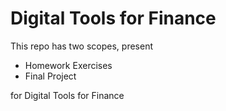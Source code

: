 # Digital Tools for Finance

This repo has two scopes, present 

- Homework Exercises
- Final Project

for Digital Tools for Finance
